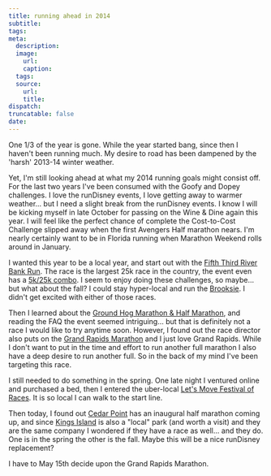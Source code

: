 ```yaml
---
title: running ahead in 2014
subtitle:
tags:
meta:
  description:
  image:
    url:
    caption:
  tags:
  source:
    url:
    title:
dispatch:
truncatable: false
date:
---
```


One 1/3 of the year is gone. While the year started bang, since then I haven't been running much. My desire to road has been dampened by the 'harsh' 2013-14 winter weather.

Yet, I'm still looking ahead at what my 2014 running goals might consist off. For the last two years I've been consumed with the Goofy and Dopey challenges. I love the runDisney events, I love getting away to warmer weather... but I need a slight break from the runDisney events. I know I will be kicking myself in late October for passing on the Wine & Dine again this year. I will feel like the perfect chance of complete the Cost-to-Cost Challenge slipped away when the first Avengers Half marathon nears. I'm nearly certainly want to be in Florida running when Marathon Weekend rolls around in January.

I wanted this year to be a local year, and start out with the [Fifth Third River Bank Run][5/3]. The race is the largest 25k race in the country, the event even has a [5k/25k combo][5/3combo]. I seem to enjoy doing these challenges, so maybe... but what about the fall? I could stay hyper-local and run the [Brooksie][brooksie]. I didn't get excited with either of those races.

Then I learned about the [Ground Hog Marathon & Half Marathon][hog], and reading the FAQ the event seemed intriguing... but that is definitely not a race I would like to try anytime soon. However, I found out the race director also puts on the [Grand Rapids Marathon][grandRapids] and I just love Grand Rapids. While I don't want to put in the time and effort to run another full marathon I also have a deep desire to run another full. So in the back of my mind I've been targeting this race.

I still needed to do something in the spring. One late night I ventured online and purchased a bed, then I entered the uber-local [Let's Move Festival of Races][letsMove]. It is so local I can walk to the start line.

Then today, I found out [Cedar Point][cp] has an inaugural half marathon coming up, and since [Kings Island][ki] is also a "local" park (and worth a visit) and they are the same company I wondered if they have a race as well... and they do. One is in the spring the other is the fall. Maybe this will be a nice runDisney replacement?

I have to May 15th decide upon the Grand Rapids Marathon.

[5/3]: https://www.53riverbankrun.com/
[5/3combo]: https://www.53riverbankrun.com/5k-25k-combo.php
[brooksie]: http://www.thebrooksieway.com/
[hog]: http://www.groundhogmarathon.com/
[grandRapids]: http://grandrapidsmarathon.com/
[letsMove]: http://www.letsmovefestival.com/
[cp]: https://www.cedarpoint.com/
[ki]: https://www.visitkingsisland.com
